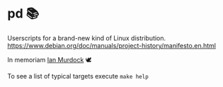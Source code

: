 # pd 📚
Userscripts for a brand-new kind of Linux distribution. https://www.debian.org/doc/manuals/project-history/manifesto.en.html

In memoriam [Ian Murdock](https://ianmurdock.debian.net/) 🕊️

To see a list of typical targets execute `make help`
